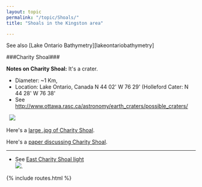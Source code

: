 ```yaml
---
layout: topic
permalink: "/topic/Shoals/"
title: "Shoals in the Kingston area"

---
```


See also [Lake Ontario Bathymetry][lakeontariobathymetry]

###Charity Shoal###

**Notes on Charity Shoal:** It's a crater.

* Diameter: ~1 Km,
* Location: Lake Ontario, Canada N 44 02' W 76 29' (Holleford Cater: N 44 28' W 76 38'
* See http://www.ottawa.rasc.ca/astronomy/earth_craters/possible_craters/

<img src="http://www.ottawa.rasc.ca/astronomy/earth_craters/possible_craters/13_charity_sm.jpg" alt="" border="0">
<img src="http://www.ottawa.rasc.ca/astronomy/earth_craters/possible_craters/14_charity3d_sm.jpg" alt="" border="0">
<img src="http://k7waterfront.org/Images/CharityShoal.jpg">

Here's a [large .jpg of Charity Shoal](http://www.ngdc.noaa.gov/mgg/greatlakes/lakeontario_cdrom/images/a12_lg.jpg).

Here's a [paper discussing Charity Shoal](http://www.glerl.noaa.gov/pubs/fulltext/2001/20010012.pdf).

----

* See [East Charity Shoal light<br> <img src="http://k7waterfront.org/Images/EastCharityShoalLight.jpg">](http://lighthouse.boatnerd.com/gallery/Ontario/EastCharityShoal.htm).

{% include routes.html %}
